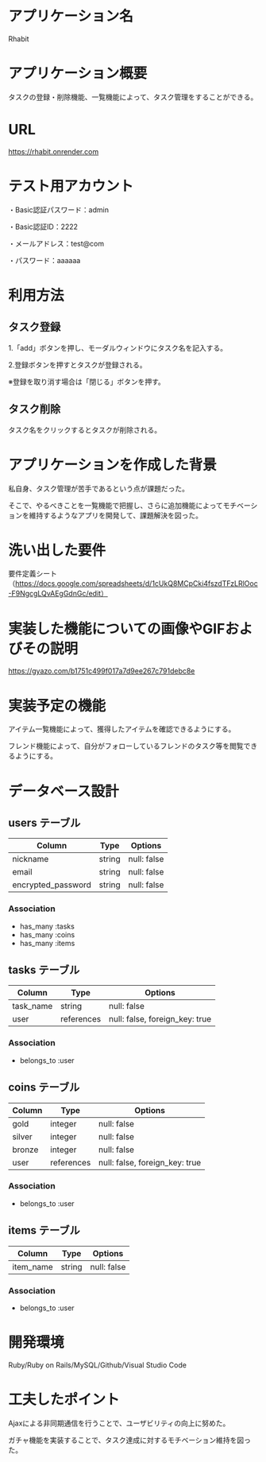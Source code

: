 # アプリケーション名
Rhabit

# アプリケーション概要
タスクの登録・削除機能、一覧機能によって、タスク管理をすることができる。

# URL
https://rhabit.onrender.com

# テスト用アカウント
・Basic認証パスワード：admin

・Basic認証ID：2222

・メールアドレス：test@com

・パスワード：aaaaaa

# 利用方法
## タスク登録
1.「add」ボタンを押し、モーダルウィンドウにタスク名を記入する。

2.登録ボタンを押すとタスクが登録される。

※登録を取り消す場合は「閉じる」ボタンを押す。

## タスク削除
タスク名をクリックするとタスクが削除される。

# アプリケーションを作成した背景
私自身、タスク管理が苦手であるという点が課題だった。

そこで、やるべきことを一覧機能で把握し、さらに追加機能によってモチベーションを維持するようなアプリを開発して、課題解決を図った。

# 洗い出した要件
要件定義シート（https://docs.google.com/spreadsheets/d/1cUkQ8MCpCki4fszdTFzLRlOoc-F9NgcgLQvAEgGdnGc/edit）

# 実装した機能についての画像やGIFおよびその説明
https://gyazo.com/b1751c499f017a7d9ee267c791debc8e

# 実装予定の機能
アイテム一覧機能によって、獲得したアイテムを確認できるようにする。

フレンド機能によって、自分がフォローしているフレンドのタスク等を閲覧できるようにする。

# データベース設計
## users テーブル

| Column             | Type   | Options                   |
| ------------------ | ------ | ------------------------- |
| nickname           | string | null: false               |
| email              | string | null: false               |
| encrypted_password | string | null: false               |

### Association

- has_many :tasks
- has_many :coins
- has_many :items


## tasks テーブル

| Column             | Type       | Options                        |
| ------------------ | ---------- | ------------------------------ |
| task_name          | string     | null: false                    |
| user               | references | null: false, foreign_key: true |

### Association

- belongs_to :user


## coins テーブル

| Column           | Type       | Options                        |
| ---------------- | ---------- | ------------------------------ |
| gold             | integer    | null: false                    |
| silver           | integer    | null: false                    |
| bronze           | integer    | null: false                    |
| user             | references | null: false, foreign_key: true |

### Association

- belongs_to :user


## items テーブル

| Column           | Type       | Options                        |
| ---------------- | ---------- | ------------------------------ |
| item_name        | string     | null: false                    |

### Association

- belongs_to :user

# 開発環境
Ruby/Ruby on Rails/MySQL/Github/Visual Studio Code

# 工夫したポイント
Ajaxによる非同期通信を行うことで、ユーザビリティの向上に努めた。

ガチャ機能を実装することで、タスク達成に対するモチベーション維持を図った。
